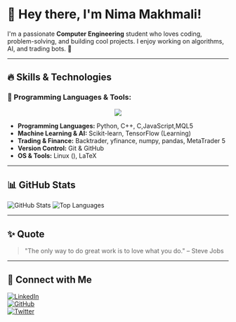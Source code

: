 # 👋 Hey there, I'm Nima Makhmali!

I'm a passionate **Computer Engineering** student who loves coding, problem-solving, and building cool projects. I enjoy working on algorithms, AI, and trading bots. 🚀

---

## 🔥 Skills & Technologies

### 🚀 Programming Languages & Tools:
<p align="center">
  <img src="https://skillicons.dev/icons?i=python,cpp,c,js,mql5,git,github,latex,linux" />
</p>

- **Programming Languages:** Python, C++, C,JavaScript,MQL5
- **Machine Learning & AI:** Scikit-learn, TensorFlow (Learning)
- **Trading & Finance:** Backtrader, yfinance, numpy, pandas, MetaTrader 5
- **Version Control:** Git & GitHub
- **OS & Tools:** Linux (), LaTeX

---

## 📊 GitHub Stats

![GitHub Stats](https://github-readme-stats.vercel.app/api?username=NimaMakhmali&show_icons=true&theme=radical)
![Top Languages](https://github-readme-stats.vercel.app/api/top-langs/?username=NimaMakhmali&layout=compact&theme=radical)

---

## ✨ Quote

> "The only way to do great work is to love what you do." – Steve Jobs

---

## 🔗 Connect with Me

[![LinkedIn](https://img.shields.io/badge/-LinkedIn-blue?style=flat-square&logo=linkedin)](https://www.linkedin.com/in/NimaMakhmali)  
[![GitHub](https://img.shields.io/badge/-GitHub-black?style=flat-square&logo=github)](https://github.com/NimaMakhmali)  
[![Twitter](https://img.shields.io/badge/-Twitter-blue?style=flat-square&logo=twitter)](https://twitter.com/NimaMakhmali)
